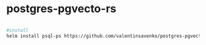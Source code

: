 # postgres-pgvecto-rs


```bash

#install
helm install psql-ps https://github.com/valentinsavenko/postgres-pgvecto-rs